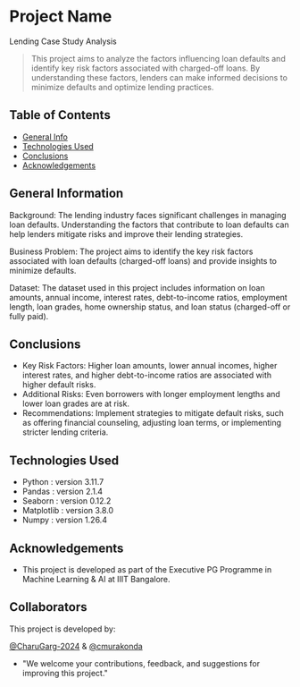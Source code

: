 # Project Name
Lending Case Study Analysis

> This project aims to analyze the factors influencing loan defaults and identify key risk factors associated with charged-off loans. By understanding these factors, lenders can make informed decisions to minimize defaults and optimize lending practices.


## Table of Contents
* [General Info](#general-information)
* [Technologies Used](#technologies-used)
* [Conclusions](#conclusions)
* [Acknowledgements](#acknowledgements)

## General Information
Background: The lending industry faces significant challenges in managing loan defaults. Understanding the factors that contribute to loan defaults can help lenders mitigate risks and improve their lending strategies.

Business Problem: The project aims to identify the key risk factors associated with loan defaults (charged-off loans) and provide insights to minimize defaults.

Dataset: The dataset used in this project includes information on loan amounts, annual income, interest rates, debt-to-income ratios, employment length, loan grades, home ownership status, and loan status (charged-off or fully paid).

## Conclusions
- Key Risk Factors: Higher loan amounts, lower annual incomes, higher interest rates, and higher debt-to-income ratios are associated with higher default risks.
- Additional Risks: Even borrowers with longer employment lengths and lower loan grades are at risk.
- Recommendations: Implement strategies to mitigate default risks, such as offering financial counseling, adjusting loan terms, or implementing stricter lending criteria.

## Technologies Used
- Python : version 3.11.7
- Pandas : version 2.1.4
- Seaborn : version 0.12.2
- Matplotlib : version 3.8.0
- Numpy : version 1.26.4


## Acknowledgements

- This project is developed as part of the Executive PG Programme in Machine Learning & AI at IIIT Bangalore.


## Collaborators
This project is developed by:

[@CharuGarg-2024](https://github.com/CharuGarg-2024) & [@cmurakonda](https://github.com/cmurakonda/)
- "We welcome your contributions, feedback, and suggestions for improving this project."
